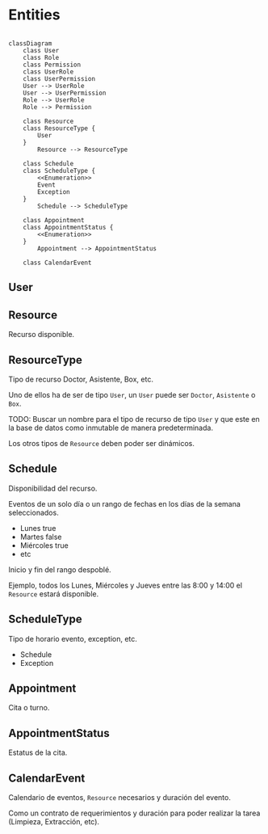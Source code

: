 # Entities

```mermaid

classDiagram
    class User
    class Role
    class Permission
    class UserRole
    class UserPermission
    User --> UserRole
    User --> UserPermission
    Role --> UserRole
    Role --> Permission

    class Resource
    class ResourceType {
        User
    }
        Resource --> ResourceType

    class Schedule
    class ScheduleType {
        <<Enumeration>>
        Event
        Exception
    }
        Schedule --> ScheduleType

    class Appointment
    class AppointmentStatus {
        <<Enumeration>>
    }
        Appointment --> AppointmentStatus

    class CalendarEvent
```

## User

## Resource

Recurso disponible.

## ResourceType

Tipo de recurso Doctor, Asistente, Box, etc.

Uno de ellos ha de ser de tipo `User`, un `User` puede ser `Doctor`, `Asistente` o `Box`.

TODO: Buscar un nombre para el tipo de recurso de tipo `User` y que este en la base de datos como inmutable de manera predeterminada.

Los otros tipos de `Resource` deben poder ser dinámicos.

## Schedule

Disponibilidad del recurso.

Eventos de un solo día o un rango de fechas en los días de la semana seleccionados.

- Lunes true
- Martes false
- Miércoles true
- etc

Inicio y fin del rango despoblé.

Ejemplo, todos los Lunes, Miércoles y Jueves entre las 8:00 y 14:00 el `Resource` estará disponible.

## ScheduleType

Tipo de horario evento, exception, etc.

- Schedule
- Exception

## Appointment

Cita o turno.

## AppointmentStatus

Estatus de la cita.

## CalendarEvent

Calendario de eventos, `Resource` necesarios y duración del evento.

Como un contrato de requerimientos y duración para poder realizar la tarea (Limpieza, Extracción, etc).
